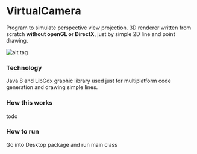 # VirtualCamera

Program to simulate perspective view projection. 3D renderer written from scratch **without openGL or DirectX**, just by simple 2D line and point drawing.

![alt tag](http://i.imgur.com/ZTZasgl.jpg?1)

### Technology

Java 8 and LibGdx graphic library used just for multiplatform code generation and drawing simple lines.

### How this works

todo


### How to run

Go into Desktop package and run main class
